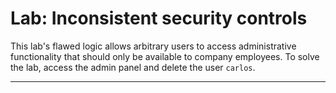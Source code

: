 # Lab: Inconsistent security controls

This lab's flawed logic allows arbitrary users to access administrative functionality that should only be available to company employees. To solve the lab, access the admin panel and delete the user `carlos`.

---


